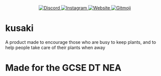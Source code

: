 <center>
<a href="https://discord.gg/2pRWH3dY6K">
  <img src="https://img.shields.io/discord/887016895017013268?color=7289DA&logo=discord&logoColor=white&style=for-the-badge&labelColor=697EC4&label=%20" alt="Discord">
</a>

<a href="https://www.instagram.com/kusaki_plants/">
  <img src="https://img.shields.io/badge/kusaki_plants-ffffff?color=EA6A82&logo=instagram&logoColor=white&style=for-the-badge&labelColor=E4405F&label=%20" alt="Instagram">
</a>

<a href="https://kusaki.alexmiao.com">
  <img src="https://img.shields.io/website?down_color=%23EC6B76&down_message=offline&label=kusaki.alexmiao.com&style=for-the-badge&up_color=%2371BC68&up_message=online&url=https%3A%2F%2Fkusaki.alexmiao.com" alt="Website">
</a>

<a href="https://gitmoji.dev">
  <img src="https://img.shields.io/badge/gitmoji-%20😜%20😍-FFDD67.svg?style=for-the-badge&labelColor=FFC807&textColor=white" alt="Gitmoji">
</a>
</center>

# kusaki
A product made to encourage those who are busy to keep plants, and to help people take care of their plants when away
# Made for the GCSE DT NEA
